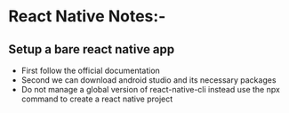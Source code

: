 


# React Native Notes:-

## Setup a bare react native app
- First follow the official documentation
- Second we can download android studio and its necessary packages
- Do not manage a global version of react-native-cli instead use the npx command to create a react  native project 
































